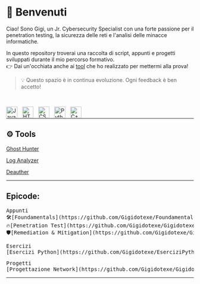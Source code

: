 # 👋 Benvenuti

Ciao! Sono Gigi, un Jr. Cybersecurity Specialist con una forte passione per il penetration testing, la sicurezza delle reti e l'analisi delle minacce informatiche.

In questo repository troverai una raccolta di script, appunti e progetti sviluppati durante il mio percorso formativo.  
👉 Dai un'occhiata anche ai [tool](https://github.com/Gigidotexe/tools) che ho realizzato per mettermi alla prova!

> 💡 Questo spazio è in continua evoluzione. Ogni feedback è ben accetto!

&nbsp;

<img align="left" alt="Java" width="30px" style="padding-right:10px;" src="https://cdn.jsdelivr.net/gh/devicons/devicon/icons/java/java-original.svg"/>
<img align="left" alt="HTML" width="30px" style="padding-right:10px;" src="https://cdn.jsdelivr.net/gh/devicons/devicon/icons/html5/html5-plain.svg"/>
<img align="left" alt="CSS" width="30px" style="padding-right:10px;" src="https://cdn.jsdelivr.net/gh/devicons/devicon/icons/css3/css3-plain.svg"/>
<img align="left" alt="Python" width="30px" style="padding-right:10px;" src="https://cdn.jsdelivr.net/gh/devicons/devicon/icons/python/python-plain.svg"/>
<img align="left" alt="C++" width="30px" style="padding-right:10px;" src="https://cdn.jsdelivr.net/gh/devicons/devicon@latest/icons/cplusplus/cplusplus-plain.svg"/>
<br>

---

## ⚙️ Tools

[Ghost Hunter](https://github.com/Gigidotexe/GHost-Hunter)

[Log Analyzer](https://github.com/Gigidotexe/Gigidotexe/blob/main/Img/WIP.jpg)

[Deauther](https://github.com/Gigidotexe/Gigidotexe/blob/main/Img/WIP.jpg)

---

## Epicode:
<pre>
Appunti
🛠️[Foundamentals](https://github.com/Gigidotexe/Foundamentals)
🔥[Penetration Test](https://github.com/Gigidotexe/Gigidotexe/blob/main/Img/WIP.jpg)
🛡️[Remediation & Mitigation](https://github.com/Gigidotexe/Gigidotexe/blob/main/Img/WIP.jpg)
</pre>

<pre>
Esercizi
[Esercizi Python](https://github.com/Gigidotexe/EserciziPythonEpicode)
</pre>

<pre>
Progetti
[Progettazione Network](https://github.com/Gigidotexe/Gigidotexe/blob/main/Img/WIP.jpg)
</pre>

---

